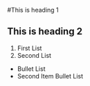 #This is heading 1
## This is heading 2
1) First List
2) Second List
+ Bullet List
+ Second Item Bullet List